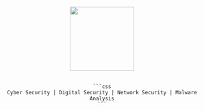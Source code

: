 <br clear="both">

<div align="center">
  <img height="150" src="https://i.pinimg.com/originals/5f/93/49/5f934966a1d20bae1909c9ef2278bd4c.gif" />
</div>

<div align="center">
  <pre>
    <code>
```css
Cyber Security | Digital Security | Network Security | Malware Analysis
```
  </code>
</pre> </div>
